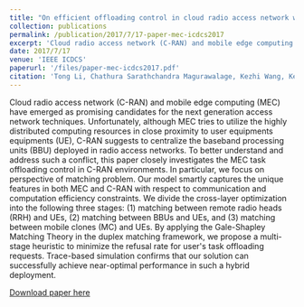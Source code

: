 ```yaml
---
title: "On efficient offloading control in cloud radio access network with mobile edge computing"
collection: publications
permalink: /publication/2017/7/17-paper-mec-icdcs2017
excerpt: 'Cloud radio access network (C-RAN) and mobile edge computing (MEC) have emerged as promising candidates for the next generation access network techniques. Unfortunately, although MEC tries to utilize the highly distributed computing resources in close proximity to user equipments equipments (UE), C-RAN suggests to centralize the baseband processing units (BBU) deployed in radio access networks. To better understand and address such a conflict, this paper closely investigates the MEC task offloading control in C-RAN environments. In particular, we focus on perspective of matching problem. Our model smartly captures the unique features in both MEC and C-RAN with respect to communication and computation efficiency constraints. We divide the cross-layer optimization into the following three stages: (1) matching between remote radio heads (RRH) and UEs, (2) matching between BBUs and UEs, and (3) matching between mobile clones (MC) and UEs. By applying the Gale-Shapley Matching Theory in the duplex matching framework, we propose a multi-stage heuristic to minimize the refusal rate for user&apos;s task offloading requests. Trace-based simulation confirms that our solution can successfully achieve near-optimal performance in such a hybrid deployment.'
date: 2017/7/17
venue: 'IEEE ICDCS'
paperurl: '/files/paper-mec-icdcs2017.pdf'
citation: 'Tong Li, Chathura Sarathchandra Magurawalage, Kezhi Wang, Ke Xu, Kun Yang, Haiyang Wang. &quot;On efficient offloading control in cloud radio access network with mobile edge computing&quot;. IEEE International Conference on Distributed Computing Systems (ICDCS), pp. 2258-2263, 2017. '
---
```

Cloud radio access network (C-RAN) and mobile edge computing (MEC) have emerged as promising candidates for the next generation access network techniques. Unfortunately, although MEC tries to utilize the highly distributed computing resources in close proximity to user equipments equipments (UE), C-RAN suggests to centralize the baseband processing units (BBU) deployed in radio access networks. To better understand and address such a conflict, this paper closely investigates the MEC task offloading control in C-RAN environments. In particular, we focus on perspective of matching problem. Our model smartly captures the unique features in both MEC and C-RAN with respect to communication and computation efficiency constraints. We divide the cross-layer optimization into the following three stages: (1) matching between remote radio heads (RRH) and UEs, (2) matching between BBUs and UEs, and (3) matching between mobile clones (MC) and UEs. By applying the Gale-Shapley Matching Theory in the duplex matching framework, we propose a multi-stage heuristic to minimize the refusal rate for user&apos;s task offloading requests. Trace-based simulation confirms that our solution can successfully achieve near-optimal performance in such a hybrid deployment.

[Download paper here](/files/paper-mec-icdcs2017.pdf)
